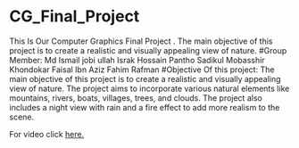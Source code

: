 # CG_Final_Project
This Is Our Computer Graphics Final Project . The main objective of this project is to create a realistic and visually appealing view of nature.
#Group Member:
Md Ismail jobi ullah
Israk Hossain Pantho
Sadikul Mobasshir
Khondokar Faisal Ibn Aziz
Fahim Rafman
#Objective Of this project:
The main objective of this project is to create a realistic and visually appealing view of nature. The project aims to incorporate various natural elements like mountains, rivers, boats, villages, trees, and clouds. The project also includes a night view with rain and a fire effect to add more realism to the scene.

For video click <a href ="https://youtu.be/nFTefqJu1cs"> here. </a>
